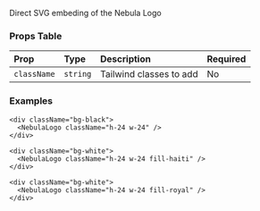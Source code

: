 Direct SVG embeding of the Nebula Logo

### Props Table

| Prop        | Type     | Description             | Required |
| :---------- | :------- | :---------------------- | -------- |
| `className` | `string` | Tailwind classes to add | No       |

### Examples

```tsx
<div className="bg-black">
  <NebulaLogo className="h-24 w-24" />
</div>
```

```tsx
<div className="bg-white">
  <NebulaLogo className="h-24 w-24 fill-haiti" />
</div>
```

```tsx
<div className="bg-white">
  <NebulaLogo className="h-24 w-24 fill-royal" />
</div>
```
